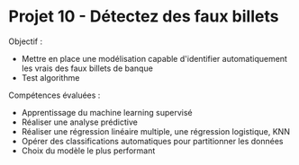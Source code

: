 # Projet 10 - Détectez des faux billets

Objectif : 
- Mettre en place une modélisation capable d'identifier automatiquement les vrais des faux billets de banque
- Test algorithme 

Compétences évaluées :
- Apprentissage du machine learning supervisé 
- Réaliser une analyse prédictive
- Réaliser une régression linéaire multiple, une régression logistique, KNN
- Opérer des classifications automatiques pour partitionner les données
- Choix du modèle le plus performant
